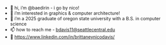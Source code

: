 - 👋 hi, i’m @baedirin - i go by nico!
- 👀 i’m interested in graphics & computer architecture!
- 🌱 i’m a 2025 graduate of oregon state university with a B.S. in computer science
- 📫 how to reach me - bdavis11@seattlecentral.edu
- 🔗 https://www.linkedin.com/in/brittaneynicodavis/
<!---
baedirin/baedirin is a ✨ special ✨ repository because its `README.md` (this file) appears on your GitHub profile.
You can click the Preview link to take a look at your changes.
--->
